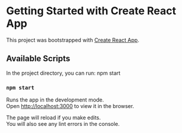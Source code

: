 # Getting Started with Create React App

This project was bootstrapped with [Create React App](https://github.com/facebook/create-react-app).

## Available Scripts

In the project directory, you can run: npm start

### `npm start`

Runs the app in the development mode.\
Open [http://localhost:3000](http://localhost:3000) to view it in the browser.

The page will reload if you make edits.\
You will also see any lint errors in the console.


